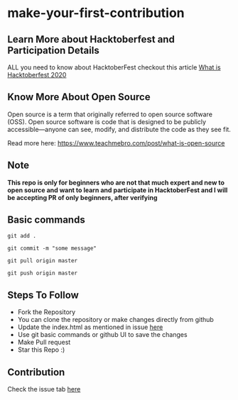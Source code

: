# make-your-first-contribution

## Learn More about Hacktoberfest and Participation Details

ALL you need to know about HacktoberFest checkout this article [What is Hacktoberfest 2020](https://bit.ly/WhatIsHacktoberFest2020)

## Know More About Open Source

Open source is a term that originally referred to open source software (OSS). Open source software is code that is designed to be publicly accessible—anyone can see, modify, and distribute the code as they see fit.

Read more here: https://www.teachmebro.com/post/what-is-open-source

## Note

**This repo is only for beginners who are not that much expert and new to open source and want to learn and participate in HacktoberFest and I will be accepting PR of only beginners, after verifying**

## Basic commands

`git add .`

`git commit -m "some message"`

`git pull origin master`

`git push origin master`

## Steps To Follow

- Fork the Repository
- You can clone the repository or make changes directly from github 
- Update the index.html as mentioned in issue [here](https://github.com/altafshaikh/make-your-first-contribution/issues/9)
- Use git basic commands or github UI to save the changes
- Make Pull request
- Star this Repo :)

## Contribution

Check the issue tab [here](https://github.com/altafshaikh/make-your-first-contribution/issues/9)

